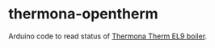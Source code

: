 # thermona-opentherm

Arduino code to read status of [Thermona Therm EL9 boiler](https://www.thermona.eu/en/electric-boilers/with-touch-display/boiler-therm-el-9).
